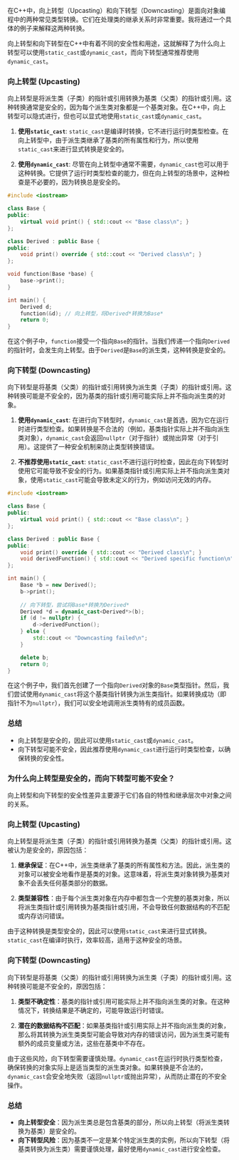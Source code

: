 在C++中，向上转型（Upcasting）和向下转型（Downcasting）是面向对象编程中的两种常见类型转换。它们在处理类的继承关系时非常重要。我将通过一个具体的例子来解释这两种转换。

向上转型和向下转型在C++中有着不同的安全性和用途，这就解释了为什么向上转型可以使用`static_cast`或`dynamic_cast`，而向下转型通常推荐使用`dynamic_cast`。

### 向上转型 (Upcasting)

向上转型是将派生类（子类）的指针或引用转换为基类（父类）的指针或引用。这种转换通常是安全的，因为每个派生类对象都是一个基类对象。在C++中，向上转型可以隐式进行，但也可以显式地使用`static_cast`或`dynamic_cast`。

1. **使用`static_cast`**: `static_cast`是编译时转换，它不进行运行时类型检查。在向上转型中，由于派生类继承了基类的所有属性和行为，所以使用`static_cast`来进行显式转换是安全的。

2. **使用`dynamic_cast`**: 尽管在向上转型中通常不需要，`dynamic_cast`也可以用于这种转换。它提供了运行时类型检查的能力，但在向上转型的场景中，这种检查是不必要的，因为转换总是安全的。

```cpp
#include <iostream>

class Base {
public:
    virtual void print() { std::cout << "Base class\n"; }
};

class Derived : public Base {
public:
    void print() override { std::cout << "Derived class\n"; }
};

void function(Base *base) {
    base->print();
}

int main() {
    Derived d;
    function(&d); // 向上转型，将Derived*转换为Base*
    return 0;
}
```

在这个例子中，`function`接受一个指向`Base`的指针。当我们传递一个指向`Derived`的指针时，会发生向上转型。由于`Derived`是`Base`的派生类，这种转换是安全的。

### 向下转型 (Downcasting)

向下转型是将基类（父类）的指针或引用转换为派生类（子类）的指针或引用。这种转换可能是不安全的，因为基类的指针或引用可能实际上并不指向派生类的对象。

1. **使用`dynamic_cast`**: 在进行向下转型时，`dynamic_cast`是首选，因为它在运行时进行类型检查。如果转换是不合法的（例如，基类指针实际上并不指向派生类对象），`dynamic_cast`会返回`nullptr`（对于指针）或抛出异常（对于引用）。这提供了一种安全机制来防止类型转换错误。

2. **不推荐使用`static_cast`**: `static_cast`不进行运行时检查，因此在向下转型时使用它可能导致不安全的行为。如果基类指针或引用实际上并不指向派生类对象，使用`static_cast`可能会导致未定义的行为，例如访问无效的内存。

```cpp
#include <iostream>

class Base {
public:
    virtual void print() { std::cout << "Base class\n"; }
};

class Derived : public Base {
public:
    void print() override { std::cout << "Derived class\n"; }
    void derivedFunction() { std::cout << "Derived specific function\n"; }
};

int main() {
    Base *b = new Derived();
    b->print();
    
    // 向下转型，尝试将Base*转换为Derived*
    Derived *d = dynamic_cast<Derived*>(b);
    if (d != nullptr) {
        d->derivedFunction();
    } else {
        std::cout << "Downcasting failed\n";
    }

    delete b;
    return 0;
}
```

在这个例子中，我们首先创建了一个指向`Derived`对象的`Base`类型指针。然后，我们尝试使用`dynamic_cast`将这个基类指针转换为派生类指针。如果转换成功（即指针不为`nullptr`），我们可以安全地调用派生类特有的成员函数。

### 总结

- 向上转型是安全的，因此可以使用`static_cast`或`dynamic_cast`。
- 向下转型可能不安全，因此推荐使用`dynamic_cast`进行运行时类型检查，以确保转换的安全性。


### 为什么向上转型是安全的，而向下转型可能不安全？

向上转型和向下转型的安全性差异主要源于它们各自的特性和继承层次中对象之间的关系。

### 向上转型 (Upcasting)

向上转型是将派生类（子类）的指针或引用转换为基类（父类）的指针或引用。这被认为是安全的，原因包括：

1. **继承保证**：在C++中，派生类继承了基类的所有属性和方法。因此，派生类的对象可以被安全地看作是基类的对象。这意味着，将派生类对象转换为基类对象不会丢失任何基类部分的数据。

2. **类型兼容性**：由于每个派生类对象在内存中都包含一个完整的基类对象，所以将派生类指针或引用转换为基类指针或引用，不会导致任何数据结构的不匹配或内存访问错误。

由于这种转换是类型安全的，因此可以使用`static_cast`来进行显式转换。`static_cast`在编译时执行，效率较高，适用于这种安全的场景。

### 向下转型 (Downcasting)

向下转型是将基类（父类）的指针或引用转换为派生类（子类）的指针或引用。这种转换可能是不安全的，原因包括：

1. **类型不确定性**：基类的指针或引用可能实际上并不指向派生类的对象。在这种情况下，转换结果是不确定的，可能导致运行时错误。

2. **潜在的数据结构不匹配**：如果基类指针或引用实际上并不指向派生类的对象，那么将其转换为派生类类型可能会导致对内存的错误访问，因为派生类可能有额外的成员变量或方法，这些在基类中不存在。

由于这些风险，向下转型需要谨慎处理。`dynamic_cast`在运行时执行类型检查，确保转换的对象实际上是适当类型的派生类对象。如果转换是不合法的，`dynamic_cast`会安全地失败（返回`nullptr`或抛出异常），从而防止潜在的不安全操作。

### 总结

- **向上转型安全**：因为派生类总是包含基类的部分，所以向上转型（将派生类转换为基类）是安全的。
- **向下转型风险**：因为基类不一定是某个特定派生类的实例，所以向下转型（将基类转换为派生类）需要谨慎处理，最好使用`dynamic_cast`进行安全检查。
